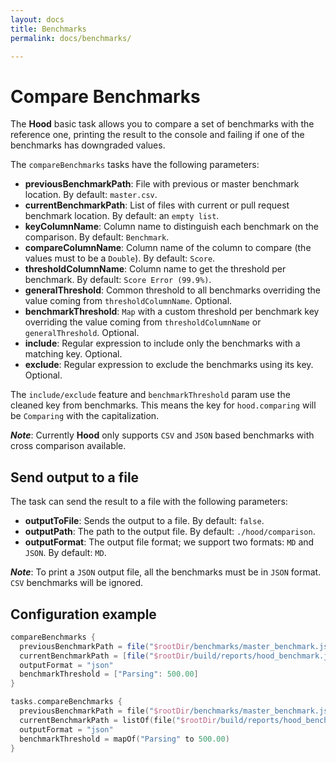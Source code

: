 ```yaml
---
layout: docs
title: Benchmarks
permalink: docs/benchmarks/

---
```


# Compare Benchmarks

The **Hood** basic task allows you to compare a set of benchmarks with the reference one,
 printing the result to the console and failing if one of the benchmarks has downgraded values.

The `compareBenchmarks` tasks have the following parameters:
 - **previousBenchmarkPath**: File with previous or master benchmark location. By default: `master.csv`.
 - **currentBenchmarkPath**: List of files with current or pull request benchmark location. By default: an `empty list`.
 - **keyColumnName**: Column name to distinguish each benchmark on the comparison. By default: `Benchmark`.
 - **compareColumnName**: Column name of the column to compare (the values must to be a `Double`). By default: `Score`.
 - **thresholdColumnName**: Column name to get the threshold per benchmark. By default: `Score Error (99.9%)`.
 - **generalThreshold**: Common threshold to all benchmarks overriding the value coming from `thresholdColumnName`. Optional.
 - **benchmarkThreshold**: `Map` with a custom threshold per benchmark key overriding the value coming from `thresholdColumnName` or `generalThreshold`. Optional.
 - **include**: Regular expression to include only the benchmarks with a matching key. Optional.
 - **exclude**: Regular expression to exclude the benchmarks using its key. Optional.
 
The `include/exclude` feature and `benchmarkThreshold` param use the cleaned key from benchmarks. 
This means the key for `hood.comparing` will be `Comparing` with the capitalization.

***Note***: Currently **Hood** only supports `CSV` and `JSON` based benchmarks with cross comparison available. 

## Send output to a file

The task can send the result to a file with the following parameters:
 - **outputToFile**: Sends the output to a file. By default: `false`.
 - **outputPath**: The path to the output file. By default: `./hood/comparison`.
 - **outputFormat**: The output file format; we support two formats: `MD` and `JSON`. By default: `MD`.

***Note***: To print a `JSON` output file, all the benchmarks must be in `JSON` format. `CSV` benchmarks will be ignored.

## Configuration example

```groovy
compareBenchmarks {
  previousBenchmarkPath = file("$rootDir/benchmarks/master_benchmark.json")
  currentBenchmarkPath = [file("$rootDir/build/reports/hood_benchmark.json")]
  outputFormat = "json"
  benchmarkThreshold = ["Parsing": 500.00]
}
```

```kotlin
tasks.compareBenchmarks {
  previousBenchmarkPath = file("$rootDir/benchmarks/master_benchmark.json")
  currentBenchmarkPath = listOf(file("$rootDir/build/reports/hood_benchmark.json"))
  outputFormat = "json"
  benchmarkThreshold = mapOf("Parsing" to 500.00)
}
```
